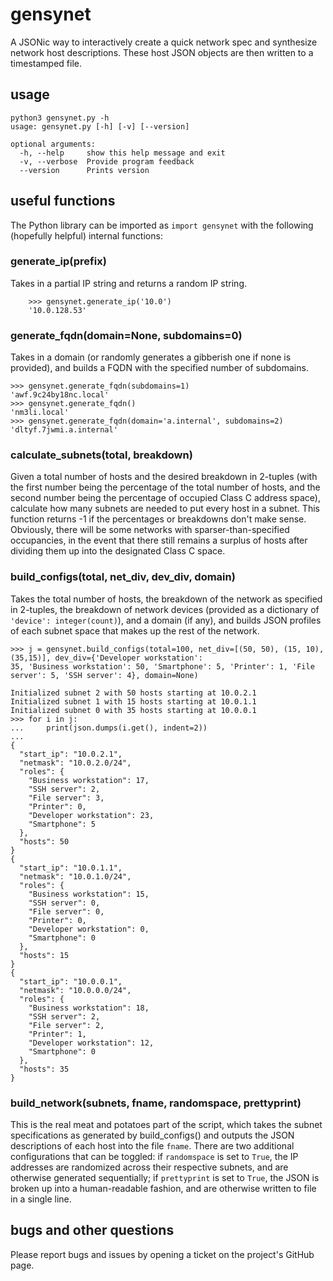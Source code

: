 # gensynet


A JSONic way to interactively create a quick network spec and synthesize network host descriptions. These host
JSON objects are then written to a timestamped file.

## usage

	python3 gensynet.py -h
	usage: gensynet.py [-h] [-v] [--version]

	optional arguments:
	  -h, --help     show this help message and exit
	  -v, --verbose  Provide program feedback
	  --version      Prints version


##  useful functions

The Python library can be imported as `import gensynet` with the following (hopefully helpful) internal functions:

### generate_ip(prefix)

Takes in a partial IP string and returns a random IP string.

        >>> gensynet.generate_ip('10.0')
        '10.0.128.53'


### generate_fqdn(domain=None, subdomains=0)

Takes in a domain (or randomly generates a gibberish one if none is provided), and builds a FQDN with the specified
number of subdomains.

	>>> gensynet.generate_fqdn(subdomains=1)
	'awf.9c24by18nc.local'
	>>> gensynet.generate_fqdn()
	'nm3li.local'
	>>> gensynet.generate_fqdn(domain='a.internal', subdomains=2)
	'dltyf.7jwmi.a.internal'


### calculate_subnets(total, breakdown)

Given a total number of hosts and the desired breakdown in 2-tuples (with the first number being the percentage
of the total number of hosts, and the second number being the percentage of occupied Class C address space), calculate
how many subnets are needed to put every host in a subnet. This function returns -1 if the percentages or breakdowns
don't make sense. Obviously, there will be some networks with sparser-than-specified occupancies, in the event that there
still remains a surplus of hosts after dividing them up into the designated Class C space.


### build_configs(total, net_div, dev_div, domain)

Takes the total number of hosts, the breakdown of the network as specified in 2-tuples, the breakdown of network devices
(provided as a dictionary of `'device': integer(count)`), and a domain (if any), and builds JSON profiles of each subnet
space that makes up the rest of the network.

	>>> j = gensynet.build_configs(total=100, net_div=[(50, 50), (15, 10), (35,15)], dev_div={'Developer workstation':
	35, 'Business workstation': 50, 'Smartphone': 5, 'Printer': 1, 'File server': 5, 'SSH server': 4}, domain=None)

	Initialized subnet 2 with 50 hosts starting at 10.0.2.1
	Initialized subnet 1 with 15 hosts starting at 10.0.1.1
	Initialized subnet 0 with 35 hosts starting at 10.0.0.1
	>>> for i in j:
	...     print(json.dumps(i.get(), indent=2))
	...
	{
	  "start_ip": "10.0.2.1",
	  "netmask": "10.0.2.0/24",
	  "roles": {
	    "Business workstation": 17,
	    "SSH server": 2,
	    "File server": 3,
	    "Printer": 0,
	    "Developer workstation": 23,
	    "Smartphone": 5
	  },
	  "hosts": 50
	}
	{
	  "start_ip": "10.0.1.1",
	  "netmask": "10.0.1.0/24",
	  "roles": {
	    "Business workstation": 15,
	    "SSH server": 0,
	    "File server": 0,
	    "Printer": 0,
	    "Developer workstation": 0,
	    "Smartphone": 0
	  },
	  "hosts": 15
	}
	{
	  "start_ip": "10.0.0.1",
	  "netmask": "10.0.0.0/24",
	  "roles": {
	    "Business workstation": 18,
	    "SSH server": 2,
	    "File server": 2,
	    "Printer": 1,
	    "Developer workstation": 12,
	    "Smartphone": 0
	  },
	  "hosts": 35
	}


### build_network(subnets, fname, randomspace, prettyprint)

This is the real meat and potatoes part of the script, which takes the subnet specifications as generated by build_configs()
and outputs the JSON descriptions of each host into the file `fname`. There are two additional configurations that can be
toggled: if `randomspace` is set to `True`, the IP addresses are randomized across their respective subnets, and are
otherwise generated sequentially; if `prettyprint` is set to `True`, the JSON is broken up into a human-readable fashion,
and are otherwise written to file in a single line.

## bugs and other questions

Please report bugs and issues by opening a ticket on the project's GitHub page.
